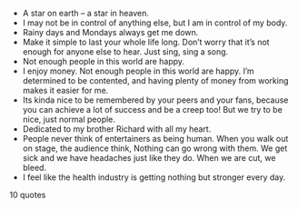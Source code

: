  - A star on earth – a star in heaven.
 - I may not be in control of anything else, but I am in control of my body.
 - Rainy days and Mondays always get me down.
 - Make it simple to last your whole life long. Don’t worry that it’s not enough for anyone else to hear. Just sing, sing a song.
 - Not enough people in this world are happy.
 - I enjoy money. Not enough people in this world are happy. I’m determined to be contented, and having plenty of money from working makes it easier for me.
 - Its kinda nice to be remembered by your peers and your fans, because you can achieve a lot of success and be a creep too! But we try to be nice, just normal people.
 - Dedicated to my brother Richard with all my heart.
 - People never think of entertainers as being human. When you walk out on stage, the audience think, Nothing can go wrong with them. We get sick and we have headaches just like they do. When we are cut, we bleed.
 - I feel like the health industry is getting nothing but stronger every day.

10 quotes